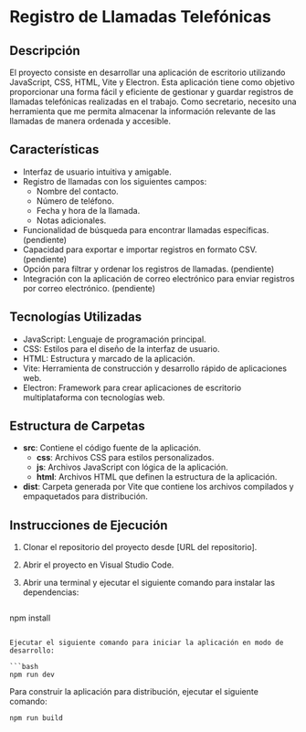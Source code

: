 # Registro de Llamadas Telefónicas

## Descripción
El proyecto consiste en desarrollar una aplicación de escritorio utilizando JavaScript, CSS, HTML, Vite y Electron. Esta aplicación tiene como objetivo proporcionar una forma fácil y eficiente de gestionar y guardar registros de llamadas telefónicas realizadas en el trabajo. Como secretario, necesito una herramienta que me permita almacenar la información relevante de las llamadas de manera ordenada y accesible.

## Características

- Interfaz de usuario intuitiva y amigable.
- Registro de llamadas con los siguientes campos:
  - Nombre del contacto.
  - Número de teléfono.
  - Fecha y hora de la llamada.
  - Notas adicionales.
- Funcionalidad de búsqueda para encontrar llamadas específicas. (pendiente)
- Capacidad para exportar e importar registros en formato CSV. (pendiente)
- Opción para filtrar y ordenar los registros de llamadas. (pendiente)
- Integración con la aplicación de correo electrónico para enviar registros por correo electrónico. (pendiente)

## Tecnologías Utilizadas

- JavaScript: Lenguaje de programación principal.
- CSS: Estilos para el diseño de la interfaz de usuario.
- HTML: Estructura y marcado de la aplicación.
- Vite: Herramienta de construcción y desarrollo rápido de aplicaciones web.
- Electron: Framework para crear aplicaciones de escritorio multiplataforma con tecnologías web.

## Estructura de Carpetas

- **src**: Contiene el código fuente de la aplicación.
  - **css**: Archivos CSS para estilos personalizados.
  - **js**: Archivos JavaScript con lógica de la aplicación.
  - **html**: Archivos HTML que definen la estructura de la aplicación.
- **dist**: Carpeta generada por Vite que contiene los archivos compilados y empaquetados para distribución.

## Instrucciones de Ejecución

1. Clonar el repositorio del proyecto desde [URL del repositorio].
2. Abrir el proyecto en Visual Studio Code.
3. Abrir una terminal y ejecutar el siguiente comando para instalar las dependencias:

   ```bash
npm install
```

Ejecutar el siguiente comando para iniciar la aplicación en modo de desarrollo:

```bash
npm run dev
```

Para construir la aplicación para distribución, ejecutar el siguiente comando:

```bash
npm run build
```

